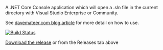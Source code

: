 A .NET Core Console application which will open a .sln file in the current directory with Visual Studio Enterprise or Community.


See [davemateer.com blog article](https://davemateer.com/coding/2018/11/08/Publish-dot-net-core-console-application.html) for more detail on how to use.

[![Build Status](https://davemateer.visualstudio.com/OpenVSSolution/_apis/build/status/OpenVSSolution-ASP.NET%20Core-CI)](https://davemateer.visualstudio.com/OpenVSSolution/_build/latest?definitionId=3)

[Download the release](https://github.com/djhmateer/OpenVSSolution/releases) or from the Releases tab above
